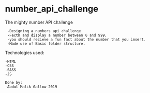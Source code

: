 # number_api_challenge
The mighty number API challenge

     -Designing a numbers api challenge
     -Fecth and display a number between 0 and 999.
     -you should recieve a fun fact about the number that you insert.
     -Made use of Basic folder structure.

Technologies used:

    -HTML
    -CSS
    -SASS
    -JS

    Done by:
    -Abdul Malik Gallow 2019

